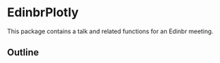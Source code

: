<!-- README.md is generated from README.Rmd. Please edit that file -->
EdinbrPlotly
============

This package contains a talk and related functions for an Edinbr meeting.

Outline
-------
